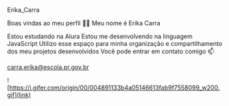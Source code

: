 Erika_Carra

Boas vindas ao meu perfil 💙💙
Meu nome é Erika Carra

Estou estudando na Alura
Estou me desenvolvendo na linguagem JavaScript
Utilizo esse espaço para minha organização e compartilhamento dos meu projetos desenvolvidos
Você pode entrar em contato comigo 📫

carra.erika@escola.pr.gov.br




![https://i.gifer.com/origin/00/004891133b4a05146613fab9f7558099_w200.gif](link)
